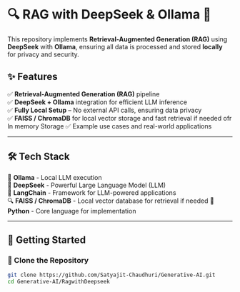 # 🔍 RAG with DeepSeek & Ollama 🤖

This repository implements **Retrieval-Augmented Generation (RAG)** using **DeepSeek** with **Ollama**, ensuring all data is processed and stored **locally** for privacy and security.

## ✨ Features
✅ **Retrieval-Augmented Generation (RAG)** pipeline  
✅ **DeepSeek + Ollama** integration for efficient LLM inference  
✅ **Fully Local Setup** – No external API calls, ensuring data privacy  
✅ **FAISS / ChromaDB** for local vector storage and fast retrieval if needed ofr In memory Storage
✅ Example use cases and real-world applications  

---

## 🛠 Tech Stack  
🚀 **Ollama** - Local LLM execution  
🤖 **DeepSeek** - Powerful Large Language Model (LLM)  
📖 **LangChain** - Framework for LLM-powered applications  
🔍 **FAISS / ChromaDB** - Local vector database for retrieval if needed
🐍 **Python** - Core language for implementation  

---

## 🚀 Getting Started

### 🔹 Clone the Repository  
```bash
git clone https://github.com/Satyajit-Chaudhuri/Generative-AI.git
cd Generative-AI/RagwithDeepseek

